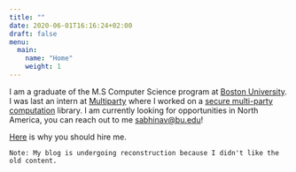```yaml
---
title: ""
date: 2020-06-01T16:16:24+02:00
draft: false
menu:
  main:
    name: "Home"
    weight: 1
---
```



I am a graduate of the M.S Computer Science program at [Boston University](https://www.bu.edu/cs/). I was last an intern at [Multiparty](https://multiparty.org/) where I worked on a [secure multi-party computation](https://en.wikipedia.org/wiki/Secure_multi-party_computation) library. I am currently looking for opportunities in North America, you can reach out to me [sabhinav@bu.edu](mailto:sabhinav@bu.edu)!

[Here](/about) is why you should hire me.

`Note: My blog is undergoing reconstruction because I didn't like the old content.`